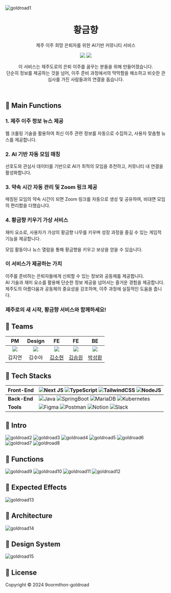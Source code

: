 ![goldroad1](https://github.com/user-attachments/assets/4b8c3978-82e9-45e9-9695-393a36e6b45a)

<h1 align="middle">황금향</h1>
<p align="middle">제주 이주 희망 은퇴자를 위한 AI기반 커뮤니티 서비스</p>
<p align="center">
<img src="https://img.shields.io/badge/version-0.1.0-orange.svg?cacheSeconds=2592000" />
  <img src="https://img.shields.io/badge/goormthon-12th-green.svg?cacheSeconds=2592000" />
</p>

<p align="center">
  이 서비스는 제주도로의 은퇴 이주를 꿈꾸는 분들을 위해 만들어졌습니다.<br/>
단순히 정보를 제공하는 것을 넘어, 이주 준비 과정에서의 막막함을 해소하고 비슷한 관심사를 가진 사람들과의 연결을 돕습니다.
</p>

<br>

## 🍊 Main Functions

### 1. 제주 이주 정보 뉴스 제공

웹 크롤링 기술을 활용하여 최신 이주 관련 정보를 자동으로 수집하고, 사용자 맞춤형 뉴스를 제공합니다.

### 2. AI 기반 자동 모임 매칭

선호도와 관심사 데이터를 기반으로 AI가 최적의 모임을 추천하고, 커뮤니티 내 연결을 활성화합니다.

### 3. 약속 시간 자동 관리 및 Zoom 링크 제공

매칭된 모임의 약속 시간이 되면 Zoom 링크를 자동으로 생성 및 공유하여, 비대면 모임의 편리함을 더했습니다.

### 4. 황금향 키우기 가상 서비스

재미 요소로, 사용자가 가상의 황금향 나무를 키우며 성장 과정을 즐길 수 있는 게임적 기능을 제공합니다.

모임 활동이나 뉴스 열람을 통해 황금향을 키우고 보상을 얻을 수 있습니다.

### 이 서비스가 제공하는 가치

이주를 준비하는 은퇴자들에게 신뢰할 수 있는 정보와 공동체를 제공합니다.<br/>
AI 기술과 재미 요소를 활용해 단순한 정보 제공을 넘어서는 즐거운 경험을 제공합니다.<br/>
제주도의 아름다움과 공동체의 중요성을 강조하며, 이주 과정에 실질적인 도움을 줍니다.<br/>

### 제주로의 새 시작, 황금향 서비스와 함께하세요!

</p>

## 🍊 Teams

<div align="center">

|                                              PM                                               |                                            Design                                             |                                              FE                                               |                                              FE                                               |                                              BE                                               |
| :-------------------------------------------------------------------------------------------: | :-------------------------------------------------------------------------------------------: | :-------------------------------------------------------------------------------------------: | :-------------------------------------------------------------------------------------------: | :-------------------------------------------------------------------------------------------: |
| <img src="https://github.com/user-attachments/assets/18b95761-75d5-4b7b-ab3d-e52337b38ffc" /> | <img src="https://github.com/user-attachments/assets/b51767c9-0a0c-48c3-b675-86f88a2302a9" /> | <img src="https://github.com/user-attachments/assets/a371f7fe-4cff-458a-b6c8-1ae3971aec36" /> | <img src="https://github.com/user-attachments/assets/f65091d4-a40b-41d0-9e4c-807ff45bf676" /> | <img src="https://github.com/user-attachments/assets/ca726dca-1bef-4ca8-895a-014f301b254f" /> |
|                                            김지연                                             |                                            김수아                                             |                                            [김소현](https://github.com/5o-hyun)                                             |                                            [김승원](https://github.com/lumpenop)                                             |                                            [박성환](https://github.com/mrpark219)                                             |


</div>

## 🍊 Tech Stacks

<div align="center">

| Front-End    | ![Next JS](https://img.shields.io/badge/Next-black?style=for-the-badge&logo=next.js&logoColor=white) ![TypeScript](https://img.shields.io/badge/typescript-%23007ACC.svg?style=for-the-badge&logo=typescript&logoColor=white) ![TailwindCSS](https://img.shields.io/badge/tailwindcss-%2338B2AC.svg?style=for-the-badge&logo=tailwind-css&logoColor=white) ![NodeJS](https://img.shields.io/badge/node.js-6DA55F?style=for-the-badge&logo=node.js&logoColor=white) |
| ------------ | ------------------------------------------------------------------------------------------------------------------------------------------------------------------------------------------------------------------------------------------------------------------------------------------------------------------------------------------------------------------------------------------------------------------------------------------------------------------ |
| **Back-End** | ![Java](https://img.shields.io/badge/java-%23ED8B00.svg?style=for-the-badge&logo=openjdk&logoColor=white) ![SpringBoot](https://img.shields.io/badge/SpringBoot-%6DB33F.svg?style=for-the-badge&logo=spring&logoColor=white) ![MariaDB](https://img.shields.io/badge/MariaDB-003545?style=for-the-badge&logo=mariadb&logoColor=white) ![Kubernetes](https://img.shields.io/badge/kubernetes-%23326ce5.svg?style=for-the-badge&logo=kubernetes&logoColor=white)     |
| **Tools**    | ![Figma](https://img.shields.io/badge/figma-%23F24E1E.svg?style=for-the-badge&logo=figma&logoColor=white) ![Postman](https://img.shields.io/badge/Postman-FF6C37?style=for-the-badge&logo=postman&logoColor=white) ![Notion](https://img.shields.io/badge/Notion-%23000000.svg?style=for-the-badge&logo=notion&logoColor=white) ![Slack](https://img.shields.io/badge/Slack-4A154B?style=for-the-badge&logo=slack&logoColor=white)                                 |

</div>

## 🍊 Intro

![goldroad2](https://github.com/user-attachments/assets/e07c7f4f-1fc7-4141-a7ac-be03f6bc0532)
![goldroad3](https://github.com/user-attachments/assets/a4dc1256-55a7-4fb3-90de-db8ccc06ea66)
![goldroad4](https://github.com/user-attachments/assets/28fd9d5d-b5ef-4cf3-b3b7-dfd39e09cf63)
![goldroad5](https://github.com/user-attachments/assets/f47acc70-78b9-46b8-a19f-f9b370b3cf28)
![goldroad6](https://github.com/user-attachments/assets/e28cda44-c095-4b7a-b8e7-10fe3c4abdc2)
![goldroad7](https://github.com/user-attachments/assets/fac7873e-08a7-466c-b865-de1cb10592fe)
![goldroad8](https://github.com/user-attachments/assets/43faf985-3a2b-4736-8697-4e4984746bd9)

## 🍊 Functions

![goldroad9](https://github.com/user-attachments/assets/eae7f9cf-a892-4933-ad9f-abc2f39b40bb)
![goldroad10](https://github.com/user-attachments/assets/eeb8d012-0d02-426e-a1af-a78bf4be3bfd)
![goldroad11](https://github.com/user-attachments/assets/f09d630f-9d2c-4c36-b5eb-2e94803b0235)
![goldroad12](https://github.com/user-attachments/assets/80204f25-97c2-483c-87a9-45c89ccc3f02)

## 🍊 Expected Effects

![goldroad13](https://github.com/user-attachments/assets/0645e2c9-cec6-4a49-8080-a02cd936bbd3)

## 🍊 Architecture

![goldroad14](https://github.com/user-attachments/assets/1c0906ba-6f1a-430f-810d-3c8531e27fd3)

## 🍊 Design System

![goldroad15](https://github.com/user-attachments/assets/87650743-93be-4ae7-bdf8-146c62b407cd)

## 🍊 License

Copyright © 2024 9oormthon-goldroad
